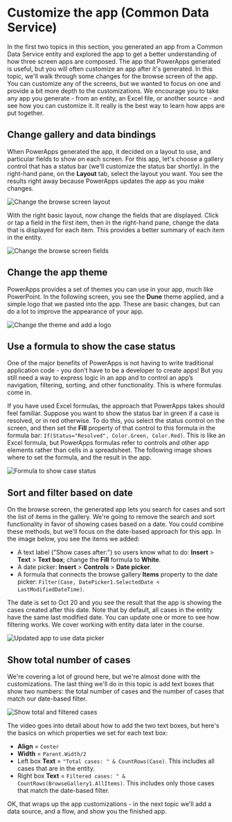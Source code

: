 <properties
   pageTitle="Customize the app (Common Data Service) | Microsoft PowerApps"
   description="Update app screens, controls, and fields"
   services=""
   suite="powerapps"
   documentationCenter="na"
   authors="mgblythe"
   manager="anneta"
   editor=""
   tags=""
   featuredVideoId="wHy72cOe8Os"
   courseDuration="12m"/>

<tags
   ms.service="powerapps"
   ms.devlang="na"
   ms.topic="get-started-article"
   ms.tgt_pltfrm="na"
   ms.workload="na"
   ms.date="12/09/2016"
   ms.author="mblythe"/>

# Customize the app (Common Data Service)
In the first two topics in this section, you generated an app from a Common Data Service entity and explored the app to get a better understanding of how three screen apps are composed. The app that PowerApps generated is useful, but you will often customize an app after it's generated. In this topic, we'll walk through some changes for the browse screen of the app. You can customize any of the screens, but we wanted to focus on one and provide a bit more depth to the customizations. We encourage you to take any app you generate - from an entity, an Excel file, or another source - and see how you can customize it. It really is the best way to learn how apps are put together.


## Change gallery and data bindings
When PowerApps generated the app, it decided on a layout to use, and particular fields to show on each screen. For this app, let's choose a gallery control that has a status bar (we'll customize the status bar shortly). In the right-hand pane, on the **Layout** tab, select the layout you want. You see the results right away because PowerApps updates the app as you make changes.

![Change the browse screen layout](./media/learning-case-app-customize/change-layout.png)

With the right basic layout, now change the fields that are displayed. Click or tap a field in the first item, then in the right-hand pane, change the data that is displayed for each item. This provides a better summary of each item in the entity.

![Change the browse screen fields](./media/learning-case-app-customize/change-browse-fields.png)


## Change the app theme
PowerApps provides a set of themes you can use in your app, much like PowerPoint. In the following screen, you see the **Dune** theme applied, and a simple logo that we pasted into the app. These are basic changes, but can do a lot to improve the appearance of your app. 

![Change the theme and add a logo](./media/learning-case-app-customize/change-theme.png)


## Use a formula to show the case status
One of the major benefits of PowerApps is not having to write traditional application code - you don’t have to be a developer to create apps! But you still need a way to express logic in an app and to control an app’s navigation, filtering, sorting, and other functionality. This is where formulas come in.

If you have used Excel formulas, the approach that PowerApps takes should feel familiar. Suppose you want to show the status bar in green if a case is resolved, or in red otherwise. To do this, you select the status control on the screen, and then set the **Fill** property of that control to this formula in the formula bar: `If(Status="Resolved", Color.Green, Color.Red)`. This is like an Excel formula, but PowerApps formulas refer to controls and other app elements rather than cells in a spreadsheet. The following image shows where to set the formula, and the result in the app.

![Formula to show case status](./media/learning-case-app-customize/case-status.png)


## Sort and filter based on date
On the browse screen, the generated app lets you search for cases and sort the list of items in the gallery. We're going to remove the search and sort functionality in favor of showing cases based on a date. You could combine these methods, but we'll focus on the date-based approach for this app. In the image below, you see the items we added:

- A text label ("Show cases after:") so users know what to do: **Insert** > **Text** > **Text box**; change the **Fill** formula to **White**.
- A date picker: **Insert** > **Controls** > **Date picker**.
- A formula that connects the browse gallery **Items** property to the date picker: `Filter(Case, DatePicker1.SelectedDate < LastModifiedDateTime)`.

The date is set to Oct 20 and you see the result that the app is showing the cases created after this date. Note that by default, all cases in the entity have the same last modified date. You can update one or more to see how filtering works. We cover working with entity data later in the course.

![Updated app to use data picker](./media/learning-case-app-customize/date-picker.png)


## Show total number of cases
We're covering a lot of ground here, but we're almost done with the customizations. The last thing we'll do in this topic is add text boxes that show two numbers: the total number of cases and the number of cases that match our date-based filter.

![Show total and filtered cases](./media/learning-case-app-customize/number-cases.png)

The video goes into detail about how to add the two text boxes, but here's the basics on which properties we set for each text box:

- **Align** = `Center`
- **Width** = `Parent.Width/2`
- Left box **Text** = `"Total cases: " & CountRows(Case)`. This includes all cases that are in the entity. 
- Right box  **Text** = `Filtered cases: " & CountRows(BrowseGallery1.AllItems)`. This includes only those cases that match the date-based filter.

OK, that wraps up the app customizations - in the next topic we'll add a data source, and a flow, and show you the finished app.